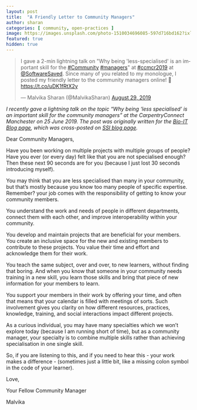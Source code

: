 ```yaml
---
layout: post
title:  "A Friendly Letter to Community Managers"
author: sharan
categories: [ community, open-practices ]
image: https://images.unsplash.com/photo-1510034696085-597d716bd162?ixlib=rb-1.2.1&ixid=MXwxMjA3fDB8MHxwaG90by1wYWdlfHx8fGVufDB8fHw%3D&auto=format&fit=crop&w=1650&q=80
featured: true
hidden: true
---
```


<blockquote class="twitter-tweet"><p lang="en" dir="ltr">I gave a 2-min lightning talk on &quot;Why being &#39;less-specialised&#39; is an important skill for the <a href="https://twitter.com/hashtag/Community?src=hash&amp;ref_src=twsrc%5Etfw">#Community</a> <a href="https://twitter.com/hashtag/managers?src=hash&amp;ref_src=twsrc%5Etfw">#managers</a>&quot; at <a href="https://twitter.com/hashtag/ccmcr2019?src=hash&amp;ref_src=twsrc%5Etfw">#ccmcr2019</a> at <a href="https://twitter.com/SoftwareSaved?ref_src=twsrc%5Etfw">@SoftwareSaved</a>. Since many of you related to my monologue, I posted my friendly letter to the community managers online! 💌<a href="https://t.co/uDK1fRtX2y">https://t.co/uDK1fRtX2y</a></p>&mdash; Malvika Sharan (@MalvikaSharan) <a href="https://twitter.com/MalvikaSharan/status/1167045046027337728?ref_src=twsrc%5Etfw">August 29, 2019</a></blockquote> <script async src="https://platform.twitter.com/widgets.js" charset="utf-8"></script>

*I recently gave a lightning talk on the topic “Why being ‘less specialised’ is an important skill for the community managers” at the CarpentryConnect Manchester on 25 June 2019. The post was originally written for the [Bio-IT Blog page](https://grp-bio-it.embl-community.io/blog/posts/2019-07-10-light_talk_ccmcr2019/), which was cross-posted on [SSI blog page](https://www.software.ac.uk/blog/2019-09-05-friendly-letter-community-managers).*

Dear Community Managers,

Have you been working on multiple projects with multiple groups of people? Have you ever (or every day) felt like that you are not specialised enough? Then these next 90 seconds are for you (because I just lost 30 seconds introducing myself).

You may think that you are less specialised than many in your community, but that’s mostly because you know too many people of specific expertise. Remember? your job comes with the responsibility of getting to know your community members.

You understand the work and needs of people in different departments, connect them with each other, and improve interoperability within your community.

You develop and maintain projects that are beneficial for your members. You create an inclusive space for the new and existing members to contribute to these projects. You value their time and effort and acknowledge them for their work.

You teach the same subject, over and over, to new learners, without finding that boring. And when you know that someone in your community needs training in a new skill, you learn those skills and bring that piece of new information for your members to learn.

You support your members in their work by offering your time, and often that means that your calendar is filled with meetings of sorts. Such involvement gives you clarity on how different resources, practices, knowledge, training, and social interactions impact different projects.

As a curious individual, you may have many specialties which we won’t explore today (because I am running short of time), but as a community manager, your specialty is to combine multiple skills rather than achieving specialisation in one single skill.

So, if you are listening to this, and if you need to hear this - your work makes a difference - (sometimes just a little bit, like a missing colon symbol in the code of your learner).

Love,

Your Fellow Community Manager

Malvika
